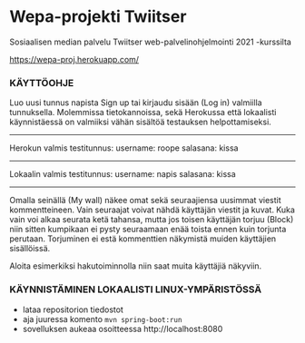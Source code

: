 # Wepa-projekti Twiitser
Sosiaalisen median palvelu Twiitser web-palvelinohjelmointi 2021 -kurssilta

https://wepa-proj.herokuapp.com/

### KÄYTTÖOHJE

Luo uusi tunnus napista Sign up tai kirjaudu sisään (Log in) valmiilla tunnuksella.
Molemmissa tietokannoissa, sekä Herokussa että lokaalisti käynnistäessä on valmiiksi vähän sisältöä testauksen helpottamiseksi.
___________________________
Herokun valmis testitunnus:
username: roope
salasana: kissa
___________________________
Lokaalin valmis testitunnus:
username: napis
salasana: kissa
___________________________

Omalla seinällä (My wall) näkee omat sekä seuraajiensa uusimmat viestit kommentteineen.
Vain seuraajat voivat nähdä käyttäjän viestit ja kuvat.
Kuka vain voi alkaa seurata ketä tahansa, mutta jos toisen käyttäjän torjuu (Block) niin
sitten kumpikaan ei pysty seuraamaan enää toista ennen kuin torjunta perutaan.
Torjuminen ei estä kommenttien näkymistä muiden käyttäjien sisällöissä.

Aloita esimerkiksi hakutoiminnolla niin saat muita käyttäjiä näkyviin.


### KÄYNNISTÄMINEN LOKAALISTI LINUX-YMPÄRISTÖSSÄ

- lataa repositorion tiedostot
- aja juuressa komento `mvn spring-boot:run`
- sovelluksen aukeaa osoitteessa http://localhost:8080
